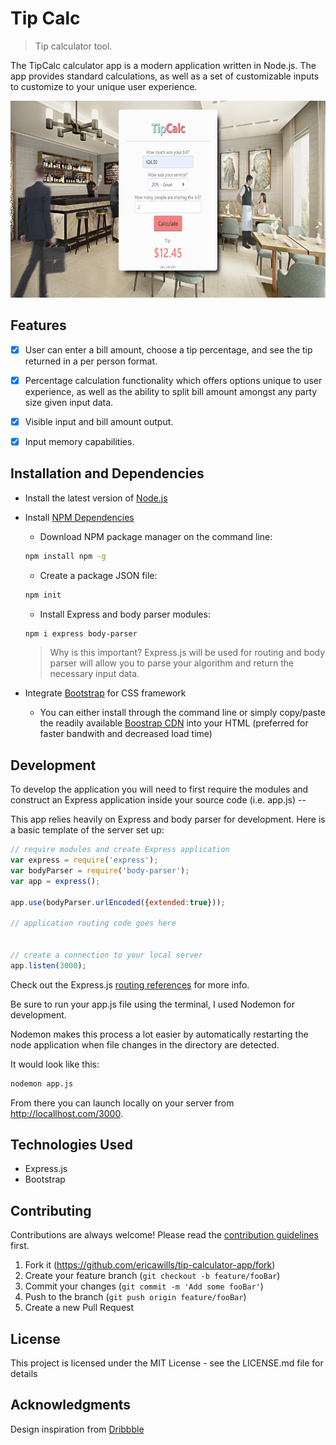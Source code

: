 # Tip Calc
> Tip calculator tool.

The TipCalc calculator app is a modern application written in Node.js. The app provides standard calculations, as well as a set of customizable inputs to customize to your unique user experience.

<a href="https://young-oasis-74205.herokuapp.com/"><img src="tip-calc-img.png"></a>


## Features

* [X] User can enter a bill amount, choose a tip percentage, and see the tip returned in a per person format.
* [X] Percentage calculation functionality which offers options unique to user experience, as well as the ability to split bill amount amongst any party size given input data.
* [X] Visible input and bill amount output. 
* [X] Input memory capabilities.


## Installation and Dependencies

- Install the latest version of <a href="https://nodejs.org/en/">Node.js</a>
- Install <a href="https://docs.npmjs.com/downloading-and-installing-node-js-and-npm">NPM Dependencies</a> 
  - Download NPM package manager on the command line:
  
  ```sh
  npm install npm -g
  ```
  
  - Create a package JSON file:

  ```sh
  npm init
  ```
  
  - Install Express and body parser modules:
  
   ```sh
  npm i express body-parser 
  ```
    > Why is this important?
    > Express.js will be used for routing and body parser will allow you to parse your algorithm and return the necessary input data.


- Integrate <a href="https://getbootstrap.com/">Bootstrap</a> for CSS framework
  - You can either install through the command line or simply copy/paste the readily available <a href="https://getbootstrap.com/docs/4.4/getting-started/introduction/">Boostrap CDN</a> into your HTML <head></head> (preferred for faster bandwith and decreased load time)
  
  
## Development

To develop the application you will need to first require the modules and construct an Express application inside your source code (i.e. app.js) -- 

This app relies heavily on Express and body parser for development. Here is a basic template of the server set up:

```javascript
// require modules and create Express application
var express = require('express');
var bodyParser = require('body-parser');
var app = express();

app.use(bodyParser.urlEncoded({extended:true}));

// application routing code goes here


// create a connection to your local server
app.listen(3000);
```

Check out the Express.js <a href="https://expressjs.com/en/guide/routing.html">routing references</a> for more info.


Be sure to run your app.js file using the terminal, I used Nodemon for development. 

Nodemon makes this process a lot easier by automatically restarting the node application when file changes in the directory are detected.

It would look like this:

```sh
nodemon app.js
```


From there you can launch locally on your server from http://locallhost.com/3000. 



## Technologies Used

* Express.js
* Bootstrap


## Contributing

Contributions are always welcome!
Please read the [contribution guidelines](contributing.md) first.

1. Fork it (<https://github.com/ericawills/tip-calculator-app/fork>)
2. Create your feature branch (`git checkout -b feature/fooBar`)
3. Commit your changes (`git commit -m 'Add some fooBar'`)
4. Push to the branch (`git push origin feature/fooBar`)
5. Create a new Pull Request





<h2 style="font-weight: bold;">License</h2>
<p>This project is licensed under the MIT License - see the LICENSE.md file for details</p>

<h2 style="font-weight: bold;">Acknowledgments</h2>
<p>Design inspiration from <a href="https://dribbble.com/">Dribbble</a></p>
